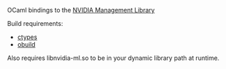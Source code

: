 OCaml bindings to the [NVIDIA Management Library](https://developer.nvidia.com/nvidia-management-library-nvml)

Build requirements:

* [ctypes](https://github.com/ocamllabs/ocaml-ctypes)
* [obuild](https://github.com/vincenthz/obuild)

Also requires libnvidia-ml.so to be in your dynamic library path at runtime.
